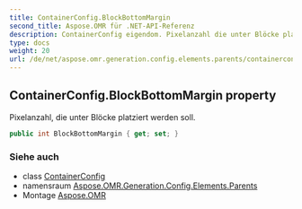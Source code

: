 ```yaml
---
title: ContainerConfig.BlockBottomMargin
second_title: Aspose.OMR für .NET-API-Referenz
description: ContainerConfig eigendom. Pixelanzahl die unter Blöcke platziert werden soll.
type: docs
weight: 20
url: /de/net/aspose.omr.generation.config.elements.parents/containerconfig/blockbottommargin/
---
```

## ContainerConfig.BlockBottomMargin property

Pixelanzahl, die unter Blöcke platziert werden soll.

```csharp
public int BlockBottomMargin { get; set; }
```

### Siehe auch

* class [ContainerConfig](../)
* namensraum [Aspose.OMR.Generation.Config.Elements.Parents](../../containerconfig/)
* Montage [Aspose.OMR](../../../)


